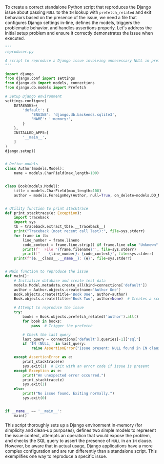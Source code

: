 To create a correct standalone Python script that reproduces the Django issue about passing `NULL` to the `IN` lookup with `prefetch_related` and exit behaviors based on the presence of the issue, we need a file that configures Django settings in-line, defines the models, triggers the problematic behavior, and handles assertions properly. Let's address the initial setup problem and ensure it correctly demonstrates the issue when executed.

```python
"""
reproducer.py

A script to reproduce a Django issue involving unnecessary NULL in prefetch_related IN lookups.
"""

import django
from django.conf import settings
from django.db import models, connections
from django.db.models import Prefetch

# Setup Django environment
settings.configure(
    DATABASES={
        'default': {
            'ENGINE': 'django.db.backends.sqlite3',
            'NAME': ':memory:',
        }
    },
    INSTALLED_APPS=[
        '__main__',
    ]
)
django.setup()


# Define models
class Author(models.Model):
    name = models.CharField(max_length=100)


class Book(models.Model):
    title = models.CharField(max_length=100)
    author = models.ForeignKey(Author, null=True, on_delete=models.DO_NOTHING)


# Utility function to print stacktrace
def print_stacktrace(e: Exception):
    import traceback
    import sys
    tb = traceback.extract_tb(e.__traceback__)
    print("Traceback (most recent call last):", file=sys.stderr)
    for frame in tb:
        line_number = frame.lineno
        code_context = frame.line.strip() if frame.line else "Unknown"
        print(f'  File "{frame.filename}"', file=sys.stderr)
        print(f"    {line_number}: {code_context}", file=sys.stderr)
    print(f"{e.__class__.__name__}: {e}", file=sys.stderr)


# Main function to reproduce the issue
def main():
    # Initialize database and create test data
    models.Model.metadata.create_all(bind=connections['default'])
    author = Author.objects.create(name='Author One')
    Book.objects.create(title='Book One', author=author)
    Book.objects.create(title='Book Two', author=None)  # Creates a scenario with NULL

    # Attempt to reproduce the issue
    try:
        books = Book.objects.prefetch_related('author').all()
        for book in books:
            pass  # Trigger the prefetch

        # Check the last query
        last_query = connections['default'].queries[-1]['sql']
        if 'IN (NULL,' in last_query:
            raise AssertionError("Issue present: NULL found in IN clause")

    except AssertionError as e:
        print_stacktrace(e)
        sys.exit(1)  # Exit with an error code if issue is present
    except Exception as e:
        print("An unexpected error occurred.")
        print_stacktrace(e)
        sys.exit(1)
    else:
        print("No issue found. Exiting normally.")
        sys.exit(0)


if __name__ == '__main__':
    main()
```

This script thoroughly sets up a Django environment in-memory (for simplicity and clean-up purposes), defines two simple models to represent the issue context, attempts an operation that would expose the problem, and checks the SQL query to assert the presence of `NULL` in an `IN` clause. However, be aware that in actual usage, Django applications have a more complex configuration and are run differently than a standalone script. This exemplifies one way to reproduce a specific issue.